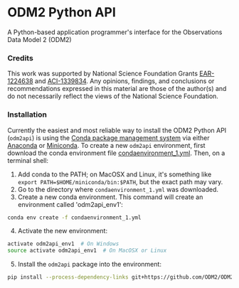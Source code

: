 ODM2 Python API
====

A Python-based application programmer's interface for the Observations Data Model 2 (ODM2) 

### Credits

This work was supported by National Science Foundation Grants [EAR-1224638](http://www.nsf.gov/awardsearch/showAward?AWD_ID=1224638) and [ACI-1339834](http://www.nsf.gov/awardsearch/showAward?AWD_ID=1339834). Any opinions, findings, and conclusions or recommendations expressed in this material are those of the author(s) and do not necessarily reflect the views of the National Science Foundation.

### Installation

Currently the easiest and most reliable way to install the ODM2 Python API (`odm2api`) is using the [Conda package management system](http://conda.pydata.org/docs/) via either [Anaconda](https://www.continuum.io/downloads) or [Miniconda](http://conda.pydata.org/miniconda.html). To create a new `odm2api` environment, first download the conda environment file [condaenvironment_1.yml](https://raw.githubusercontent.com/ODM2/ODM2PythonAPI/master/condaenvironment_1.yml). Then, on a terminal shell:

1. Add conda to the PATH; on MacOSX and Linux, it's something like `export PATH=$HOME/miniconda/bin:$PATH`, but the exact path may vary.
2. Go to the directory where `condaenvironment_1.yml` was downloaded.
3. Create a new conda environment. This command will create an environment called 'odm2api_env1':    

  ```bash
  conda env create -f condaenvironment_1.yml
  ```
4. Activate the new environment:    

  ```bash
  activate odm2api_env1  # On Windows
  source activate odm2api_env1  # On MacOSX or Linux
  ```
5. Install the `odm2api` package into the environment:  

  ```bash
  pip install --process-dependency-links git+https://github.com/ODM2/ODM2PythonAPI.git
  ```
